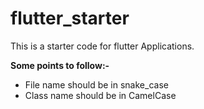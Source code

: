 # flutter_starter

This is a starter code for flutter Applications.

**Some points to follow:-**
* File name should be in snake_case
* Class name should be in CamelCase